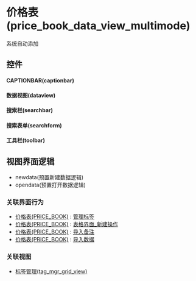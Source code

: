 # 价格表(price_book_data_view_multimode)  <!-- {docsify-ignore-all} -->


系统自动添加



## 控件
#### CAPTIONBAR(captionbar)
#### 数据视图(dataview)
#### 搜索栏(searchbar)
#### 搜索表单(searchform)
#### 工具栏(toolbar)

## 视图界面逻辑
  * newdata(预置新建数据逻辑)
  * opendata(预置打开数据逻辑)


### 关联界面行为
  * [价格表(PRICE_BOOK)](module/crm/price_book) : [管理标签](module/crm/price_book#界面行为)
  * [价格表(PRICE_BOOK)](module/crm/price_book) : [表格界面_新建操作](module/crm/price_book#界面行为)
  * [价格表(PRICE_BOOK)](module/crm/price_book) : [导入备注](module/crm/price_book#界面行为)
  * [价格表(PRICE_BOOK)](module/crm/price_book) : [导入数据](module/crm/price_book#界面行为)

### 关联视图
  * [标签管理(tag_mgr_grid_view)](app/view/tag_mgr_grid_view)

<script>
 const { createApp } = Vue
  createApp({
    data() {
      return {

      }
    }
  }).use(ElementPlus).mount('#app')
</script>